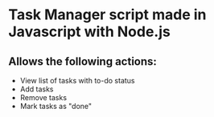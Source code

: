 # Task Manager script made in Javascript with Node.js
## Allows the following actions:
- View list of tasks with to-do status
- Add tasks
- Remove tasks
- Mark tasks as "done"

